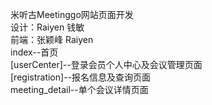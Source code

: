 米听古Meetinggo网站页面开发<br>
设计：Raiyen 钱敏<br>
前端：张颖峰   Raiyen<br>
index--首页<br>
[userCenter]--登录会员个人中心及会议管理页面<br>
[registration]--报名信息及查询页面<br>
meeting_detail--单个会议详情页面